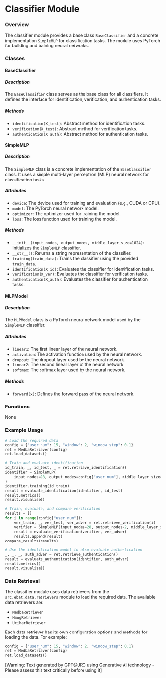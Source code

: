 Classifier Module
================
### Overview

The classifier module provides a base class `BaseClassifier` and a concrete implementation `SimpleMLP` for classification tasks. The module uses PyTorch for building and training neural networks.

### Classes

#### BaseClassifier
##### Description
The `BaseClassifier` class serves as the base class for all classifiers. It defines the interface for identification, verification, and authentication tasks.

##### Methods
* `identification(X_test)`: Abstract method for identification tasks.
* `verification(X_test)`: Abstract method for verification tasks.
* `authentication(X_auth)`: Abstract method for authentication tasks.

#### SimpleMLP
##### Description
The `SimpleMLP` class is a concrete implementation of the `BaseClassifier` class. It uses a simple multi-layer perceptron (MLP) neural network for classification tasks.

##### Attributes
* `device`: The device used for training and evaluation (e.g., CUDA or CPU).
* `model`: The PyTorch neural network model.
* `optimizer`: The optimizer used for training the model.
* `loss`: The loss function used for training the model.

##### Methods
* `__init__(input_nodes, output_nodes, middle_layer_size=1024)`: Initializes the `SimpleMLP` classifier.
* `__str__()`: Returns a string representation of the classifier.
* `training(train_data)`: Trains the classifier using the provided `train_data`.
* `identification(X_id)`: Evaluates the classifier for identification tasks.
* `verification(X_ver)`: Evaluates the classifier for verification tasks.
* `authentication(X_auth)`: Evaluates the classifier for authentication tasks.

#### MLPModel
##### Description
The `MLPModel` class is a PyTorch neural network model used by the `SimpleMLP` classifier.

##### Attributes
* `linear1`: The first linear layer of the neural network.
* `activation`: The activation function used by the neural network.
* `dropout`: The dropout layer used by the neural network.
* `linear2`: The second linear layer of the neural network.
* `softmax`: The softmax layer used by the neural network.

##### Methods
* `forward(x)`: Defines the forward pass of the neural network.

### Functions

None

### Example Usage
```python
# Load the required data
config = {"user_num": 15, "window": 2, "window_step": 0.1}
ret = MedbaRetriever(config)
ret.load_datasets()

# Train and evaluate identification
id_train, _, id_test, _ = ret.retrieve_identification()
identifier = SimpleMLP(
    input_nodes=28, output_nodes=config["user_num"], middle_layer_size=1024
)
identifier.training(id_train)
result = evaluate_identification(identifier, id_test)
result.metrics()
result.visualise()

# Train, evaluate, and compare verification
results = []
for i in range(config["user_num"]):
    ver_train, _, ver_test, ver_adver = ret.retrieve_verification(i)
    verifier = SimpleMLP(input_nodes=28, output_nodes=2, middle_layer_size=1024)
    result = evaluate_verification(verifier, ver_adver)
    results.append(result)
compare_results(results)

# Use the identification model to also evaluate authentication
_, _, _, auth_adver = ret.retrieve_authentication()
result = evaluate_authentication(identifier, auth_adver)
result.metrics()
result.visualise()
```

### Data Retrieval
The classifier module uses data retrievers from the `src.ebat.data.retrievers` module to load the required data. The available data retrievers are:

* `MedbaRetriever`
* `HmogRetriever`
* `UciharRetriever`

Each data retriever has its own configuration options and methods for loading the data. For example:
```python
config = {"user_num": 15, "window": 2, "window_step": 0.1}
ret = MedbaRetriever(config)
ret.load_datasets()
```
[Warning: Text generated by GPT@JRC using Generative AI technology - Please assess this text critically before using it]